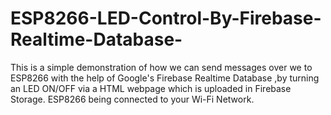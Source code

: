 # ESP8266-LED-Control-By-Firebase-Realtime-Database-
This is a simple demonstration of how we can send messages over we to ESP8266 with the help of Google's Firebase Realtime Database ,by turning an LED ON/OFF via a HTML webpage which is uploaded in Firebase Storage. ESP8266 being connected to your Wi-Fi Network.
